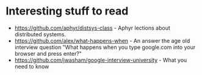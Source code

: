 # Interesting stuff to read

- https://github.com/aphyr/distsys-class - Aphyr lections about distributed systems.
- https://github.com/alex/what-happens-when - An answer the age old interview question "What happens when you type google.com into your browser and press enter?"
- https://github.com/jwasham/google-interview-university - What you need to know

